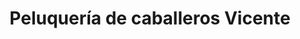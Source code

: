 ---
title: "Peluquería de caballeros Vicente"
url: /majadahonda/peluqueria-de-caballeros-vicente/
shop: Friseur
---
